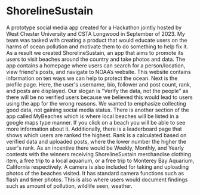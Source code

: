 # ShorelineSustain
A prototype social media app created for a Hackathon jointly hosted by West Chester University and CSTA Longwood in September of 2023. My team was tasked with creating a product that would educate users on the harms of ocean pollution and motivate them to do something to help fix it. As a result we created ShorelineSustain, an app that aims to promote its users to visit beaches around the country and take photos and data.
The app contains a homepage where users can search for a person/location, view friend's posts, and navigate to NOAA’s website. This website contains information on ten ways we can help to protect the ocean.
Next is the profile page. Here, the user's username, bio, follower and post count, rank, and posts are displayed. Our slogan is "Verify the data, not the people" as there will be no verified users because we believed this would lead to users using the app for the wrong reasons. We wanted to emphasize collecting good data, not gaining social media status. 
There is another section of the app called MyBeaches which is where local beaches will be listed in a google maps type manner. If you click on a beach you will be able to see more information about it.
Additionally, there is a leaderboard page that shows which users are ranked the highest. Rank is a calculated based on verified data and uploaded posts, where the lower number the higher the user's rank. As an incentive there would be Weekly, Monthly, and Yearly contests with the winners receiving ShorelineSustain merchandise clothing item, a free trip to a local aquarium, or a free trip to Monterey Bay Aquarium, California respectively. 
A camera is also included for taking and uploading photos of the beaches visited. It has standard camera functions such as flash and timer photos. This is also where users would document findings such as amount of pollution, wildlife seen, weather.

